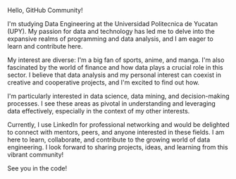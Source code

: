Hello, GitHub Community!

I'm studying Data Engineering at the Universidad Politecnica de Yucatan (UPY). My passion for data and technology has led me to delve into the expansive realms of programming and data analysis, and I am eager to learn and contribute here.

My interest are diverse: I'm a big fan of sports, anime, and manga. I'm also fascinated by the world of finance and how data plays a crucial role in this sector. I believe that data analysis and my personal interest can coexist in creative and cooperative projects, and I'm excited to find out how.

I'm particularly interested in data science, data mining, and decision-making processes. I see these areas as pivotal in understanding and leveraging data effectively, especially in the context of my other interests.

Currently, I use LinkedIn for professional networking and would be delighted to connect with mentors, peers, and anyone interested in these fields. I am here to learn, collaborate, and contribute to the growing world of data engineering. I look forward to sharing projects, ideas, and learning from this vibrant community!

See you in the code!

<!---
Cesar0ngas/Cesar0ngas is a ✨ special ✨ repository because its `README.md` (this file) appears on your GitHub profile.
You can click the Preview link to take a look at your changes.
--->
